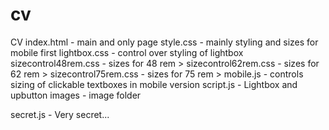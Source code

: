 # cv
CV
index.html - main and only page
style.css - mainly styling and sizes for mobile first
lightbox.css - control over styling of lightbox
sizecontrol48rem.css - sizes for 48 rem >
sizecontrol62rem.css - sizes for 62 rem >
sizecontrol75rem.css - sizes for 75 rem >
mobile.js - controls sizing of clickable textboxes in mobile version
script.js - Lightbox and upbutton
images - image folder

secret.js - Very secret...